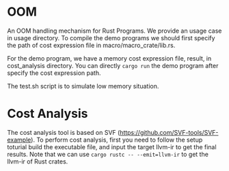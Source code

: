 # OOM
An OOM handling mechanism for Rust Programs. We provide an usage case in usage directory. To compile the demo programs we should first specify the path of cost expression file in macro/macro_crate/lib.rs.

For the demo program, we have a memory cost expression file, result, in cost_analysis directory. You can directly `cargo run` the demo program after specify the  cost expression path.

The test.sh script is to simulate low memory situation.

# Cost Analysis
The cost analysis tool is based on SVF (https://github.com/SVF-tools/SVF-example). To perform cost analysis, first you need to  follow the setup toturial build the executable file, and input the target llvm-ir to get the final results. Note that we can use `cargo rustc -- --emit=llvm-ir` to get the llvm-ir of Rust crates.

